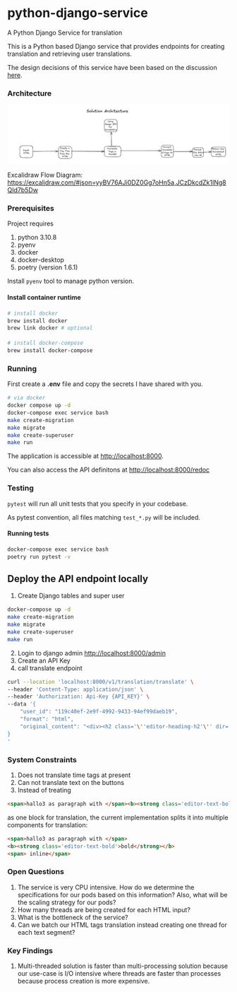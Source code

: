 # python-django-service

A Python Django Service for translation

This is a Python based Django service that provides endpoints for creating translation and retrieving user translations.

The design decisions of this service have been based on the discussion [here](https://docs.google.com/document/d/1kh2ybkZPr9LXM5Yv08-6CU1FTEjTqkUb0ZdYhKPEx8M/edit?usp=sharing).

### Architecture
![Solution Architecture](docs/images/solution_architecture.png)

Excalidraw Flow Diagram: https://excalidraw.com/#json=yyBV76AJi0DZ0Gg7oHn5a,JCzDkcdZk1INg8QId7b5Dw

### Prerequisites

Project requires
1. python 3.10.8
2. pyenv
3. docker
4. docker-desktop
5. poetry (version 1.6.1)

Install `pyenv` tool to manage python version.

#### Install container runtime

```bash
# install docker
brew install docker
brew link docker # optional

# install docker-compose
brew install docker-compose

```

### Running
First create a **.env** file and copy the secrets I have shared with you.

```bash
# via docker
docker compose up -d
docker-compose exec service bash
make create-migration
make migrate
make create-superuser
make run
```

The application is accessible at <http://localhost:8000>.

You can also access the API definitons at <http://localhost:8000/redoc>


### Testing

`pytest` will run all unit tests that you specify in your codebase.

As pytest convention, all files matching `test_*.py` will be included.

#### Running tests
```bash
docker-compose exec service bash
poetry run pytest -v
```


## Deploy the API endpoint locally
1. Create Django tables and super user
```bash
docker-compose up -d
make create-migration
make migrate
make create-superuser
make run
```

2. Login to django admin <http://localhost:8000/admin>
3. Create an API Key
4. call translate endpoint
```bash
curl --location 'localhost:8000/v1/translation/translate' \
--header 'Content-Type: application/json' \
--header 'Authorization: Api-Key {API_KEY}' \
--data '{
    "user_id": "119c40ef-2e9f-4992-9433-94ef99daeb19",
    "format": "html",
    "original_content": "<div><h2 class='\''editor-heading-h2'\'' dir='\''ltr'\''><span>hallo1 as headline</span></h2><p class='\''editor-paragraph'\'' dir='\''ltr'\''><br></p><p class='\''editor-paragraph'\'' dir='\''ltr'\''><span>hallo2 as paragraph</span></p><p class='\''editor-paragraph'\'' dir='\''ltr'\''><span>hallo3 as paragraph with </span><b><strong class='\''editor-text-bold'\''>bold</strong></b><span> inline</span></p></div>"
}
'
```

### System Constraints
1. Does not translate time tags at present
2. Can not translate text on the buttons
3. Instead of treating
```html
<span>hallo3 as paragraph with </span><b><strong class='editor-text-bold'>bold</strong></b><span> inline</span>

```
as one block for translation, the current implementation splits it into multiple components for translation:
```html
<span>hallo3 as paragraph with </span>
<b><strong class='editor-text-bold'>bold</strong></b>
<span> inline</span>
```

### Open Questions
1. The service is very CPU intensive. How do we determine the specifications for our pods based on this information? Also, what will be the scaling strategy for our pods?
2. How many threads are being created for each HTML input?
3. What is the bottleneck of the service?
4. Can we batch our HTML tags translation instead creating one thread for each text segment?

### Key Findings
1. Multi-threaded solution is faster than multi-processing solution because our use-case is I/O intensive where threads are faster than processes because process creation is more expensive.
